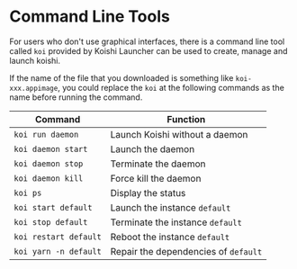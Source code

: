 # Command Line Tools

For users who don't use graphical interfaces, there is a command line tool called `koi` provided by Koishi Launcher can be used to create, manage and launch koishi.

If the name of the file that you downloaded is something like `koi-xxx.appimage`, you could replace the `koi` at the following commands as the name before running the command.

| Command               | Function                             |
| --------------------- | ------------------------------------ |
| `koi run daemon`      | Launch Koishi without a daemon       |
| `koi daemon start`    | Launch the daemon                    |
| `koi daemon stop`     | Terminate the daemon                 |
| `koi daemon kill`     | Force kill the daemon                |
| `koi ps`              | Display the status                   |
| `koi start default`   | Launch the instance `default`        |
| `koi stop default`    | Terminate the instance `default`     |
| `koi restart default` | Reboot the instance `default`        |
| `koi yarn -n default` | Repair the dependencies of `default` |
